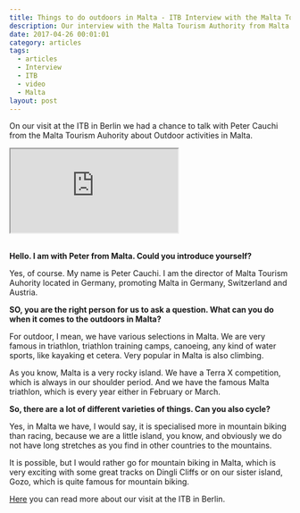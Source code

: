 ```yaml
---
title: Things to do outdoors in Malta - ITB Interview with the Malta Tourism Authority
description: Our interview with the Malta Tourism Authority from Malta at the ITB in Berlin
date: 2017-04-26 00:01:01
category: articles
tags:
  - articles
  - Interview
  - ITB
  - video
  - Malta
layout: post
---
```


On our visit at the ITB in Berlin we had a chance to talk with Peter Cauchi from the Malta Tourism Auhority about Outdoor activities in Malta.

<div class="embed-responsive embed-responsive-16by9">
  <iframe class="embed-responsive-item" src="https://www.youtube.com/embed/rhPAzrqjAJc"></iframe>

</div>
<br>

<!--more-->

**Hello. I am with Peter from Malta. Could you introduce yourself?**

Yes, of course. My name is Peter Cauchi. I am the director of Malta Tourism Auhority located in Germany, promoting Malta in Germany, Switzerland and Austria.

**SO, you are the right person for us to ask a question. What can you do when it comes to the outdoors in Malta?**

For outdoor, I mean, we have various selections in Malta. We are very famous in triathlon, triathlon training camps, canoeing, any kind of water sports, like kayaking et cetera. Very popular in Malta is also climbing.

As you know, Malta is a very rocky island. We have a Terra X competition, which is always in our shoulder period. And we have the famous Malta triathlon, which is every year either in February or March.

**So, there are a lot of different varieties of things. Can you also cycle?**

Yes, in Malta we have, I would say, it is specialised more in mountain biking than racing, because we are a little island, you know, and obviously we do not have long stretches as you find in other countries to the mountains.

It is possible, but I would rather go for mountain biking in Malta, which is very exciting with some great tracks on Dingli Cliffs or on our sister island, Gozo, which is quite famous for mountain biking.

<a href="http://www.hikeventures.com/ITB-2017/">Here</a> you can read more about our visit at the ITB in Berlin.
